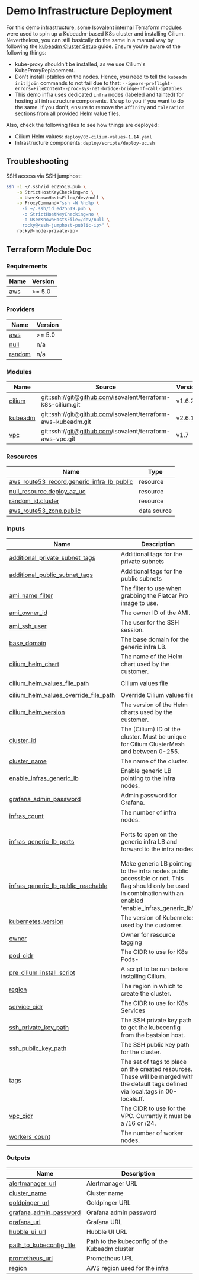 # Demo Infrastructure Deployment

For this demo infrastructure, some Isovalent internal Terraform modules were used to spin up a Kubeadm-based K8s cluster and installing Cilium. Nevertheless, you can still basically do the same in a manual way by following the [kubeadm Cluster Setup](https://gist.github.com/PhilipSchmid/e34a725d5836d21432fd10b0709a5c4a) guide. Ensure you're aware of the following things:

- kube-proxy shouldn't be installed, as we use Cilium's KubeProxyReplacement.
- Don't install iptables on the nodes. Hence, you need to tell the `kubeadm init|join` commands to not fail due to that: `--ignore-preflight-errors=FileContent--proc-sys-net-bridge-bridge-nf-call-iptables`
- This demo infra uses dedicated `infra` nodes (labeled and tainted) for hosting all infrastructure components. It's up to you if you want to do the same. If you don't, ensure to remove the `affinity` and `toleration` sections from all provided Helm value files.

Also, check the following files to see how things are deployed:
- Cilium Helm values: `deploy/03-cilium-values-1.14.yaml`
- Infrastructure components: `deploy/scripts/deploy-uc.sh` 

## Troubleshooting

SSH access via SSH jumphost:
```bash
ssh -i ~/.ssh/id_ed25519.pub \
    -o StrictHostKeyChecking=no \
    -o UserKnownHostsFile=/dev/null \
    -o ProxyCommand="ssh -W %h:%p \
      -i ~/.ssh/id_ed25519.pub \
      -o StrictHostKeyChecking=no \
      -o UserKnownHostsFile=/dev/null \
      rocky@<ssh-jumphost-public-ip>" \
    rocky@<node-private-ip>
```

## Terraform Module Doc
<!-- BEGIN_TF_DOCS -->
### Requirements

| Name | Version |
|------|---------|
| <a name="requirement_aws"></a> [aws](#requirement\_aws) | >= 5.0 |

### Providers

| Name | Version |
|------|---------|
| <a name="provider_aws"></a> [aws](#provider\_aws) | >= 5.0 |
| <a name="provider_null"></a> [null](#provider\_null) | n/a |
| <a name="provider_random"></a> [random](#provider\_random) | n/a |

### Modules

| Name | Source | Version |
|------|--------|---------|
| <a name="module_cilium"></a> [cilium](#module\_cilium) | git::ssh://git@github.com/isovalent/terraform-k8s-cilium.git | v1.6.2 |
| <a name="module_kubeadm"></a> [kubeadm](#module\_kubeadm) | git::ssh://git@github.com/isovalent/terraform-aws-kubeadm.git | v2.6.1 |
| <a name="module_vpc"></a> [vpc](#module\_vpc) | git::ssh://git@github.com/isovalent/terraform-aws-vpc.git | v1.7 |

### Resources

| Name | Type |
|------|------|
| [aws_route53_record.generic_infra_lb_public](https://registry.terraform.io/providers/hashicorp/aws/latest/docs/resources/route53_record) | resource |
| [null_resource.deploy_az_uc](https://registry.terraform.io/providers/hashicorp/null/latest/docs/resources/resource) | resource |
| [random_id.cluster](https://registry.terraform.io/providers/hashicorp/random/latest/docs/resources/id) | resource |
| [aws_route53_zone.public](https://registry.terraform.io/providers/hashicorp/aws/latest/docs/data-sources/route53_zone) | data source |

### Inputs

| Name | Description | Type | Default | Required |
|------|-------------|------|---------|:--------:|
| <a name="input_additional_private_subnet_tags"></a> [additional\_private\_subnet\_tags](#input\_additional\_private\_subnet\_tags) | Additional tags for the private subnets | `map(string)` | `{}` | no |
| <a name="input_additional_public_subnet_tags"></a> [additional\_public\_subnet\_tags](#input\_additional\_public\_subnet\_tags) | Additional tags for the public subnets | `map(string)` | `{}` | no |
| <a name="input_ami_name_filter"></a> [ami\_name\_filter](#input\_ami\_name\_filter) | The filter to use when grabbing the Flatcar Pro image to use. | `string` | `"Rocky-9-EC2-LVM-9.2-*x86_64"` | no |
| <a name="input_ami_owner_id"></a> [ami\_owner\_id](#input\_ami\_owner\_id) | The owner ID of the AMI. | `string` | `"792107900819"` | no |
| <a name="input_ami_ssh_user"></a> [ami\_ssh\_user](#input\_ami\_ssh\_user) | The user for the SSH session. | `string` | `"rocky"` | no |
| <a name="input_base_domain"></a> [base\_domain](#input\_base\_domain) | The base domain for the generic infra LB. | `string` | `"cilium.rocks"` | no |
| <a name="input_cilium_helm_chart"></a> [cilium\_helm\_chart](#input\_cilium\_helm\_chart) | The name of the Helm chart used by the customer. | `string` | `"cilium/cilium"` | no |
| <a name="input_cilium_helm_values_file_path"></a> [cilium\_helm\_values\_file\_path](#input\_cilium\_helm\_values\_file\_path) | Cilium values file | `string` | `"03-cilium-values-1.14.yaml"` | no |
| <a name="input_cilium_helm_values_override_file_path"></a> [cilium\_helm\_values\_override\_file\_path](#input\_cilium\_helm\_values\_override\_file\_path) | Override Cilium values file | `string` | `""` | no |
| <a name="input_cilium_helm_version"></a> [cilium\_helm\_version](#input\_cilium\_helm\_version) | The version of the Helm charts used by the customer. | `string` | `"1.14.1"` | no |
| <a name="input_cluster_id"></a> [cluster\_id](#input\_cluster\_id) | The (Cilium) ID of the cluster. Must be unique for Cilium ClusterMesh and between 0-255. | `number` | `"1"` | no |
| <a name="input_cluster_name"></a> [cluster\_name](#input\_cluster\_name) | The name of the cluster. | `string` | `"philip-netpol-demo"` | no |
| <a name="input_enable_infras_generic_lb"></a> [enable\_infras\_generic\_lb](#input\_enable\_infras\_generic\_lb) | Enable generic LB pointing to the infra nodes. | `bool` | `true` | no |
| <a name="input_grafana_admin_password"></a> [grafana\_admin\_password](#input\_grafana\_admin\_password) | Admin password for Grafana. | `string` | n/a | yes |
| <a name="input_infras_count"></a> [infras\_count](#input\_infras\_count) | The number of infra nodes. | `number` | `"2"` | no |
| <a name="input_infras_generic_lb_ports"></a> [infras\_generic\_lb\_ports](#input\_infras\_generic\_lb\_ports) | Ports to open on the generic infra LB and forward to the infra nodes. | `list(string)` | <pre>[<br>  "80",<br>  "443"<br>]</pre> | no |
| <a name="input_infras_generic_lb_public_reachable"></a> [infras\_generic\_lb\_public\_reachable](#input\_infras\_generic\_lb\_public\_reachable) | Make generic LB pointing to the infra nodes public accessible or not. This flag should only be used in combination with an enabled 'enable\_infras\_generic\_lb'. | `bool` | `true` | no |
| <a name="input_kubernetes_version"></a> [kubernetes\_version](#input\_kubernetes\_version) | The version of Kubernetes used by the customer. | `string` | `"v1.27.4"` | no |
| <a name="input_owner"></a> [owner](#input\_owner) | Owner for resource tagging | `string` | n/a | yes |
| <a name="input_pod_cidr"></a> [pod\_cidr](#input\_pod\_cidr) | The CIDR to use for K8s Pods- | `string` | `"100.64.0.0/14"` | no |
| <a name="input_pre_cilium_install_script"></a> [pre\_cilium\_install\_script](#input\_pre\_cilium\_install\_script) | A script to be run before installing Cilium. | `string` | `""` | no |
| <a name="input_region"></a> [region](#input\_region) | The region in which to create the cluster. | `string` | n/a | yes |
| <a name="input_service_cidr"></a> [service\_cidr](#input\_service\_cidr) | The CIDR to use for K8s Services | `string` | `"100.68.0.0/16"` | no |
| <a name="input_ssh_private_key_path"></a> [ssh\_private\_key\_path](#input\_ssh\_private\_key\_path) | The SSH private key path to get the kubeconfig from the bastsion host. | `string` | `""` | no |
| <a name="input_ssh_public_key_path"></a> [ssh\_public\_key\_path](#input\_ssh\_public\_key\_path) | The SSH public key path for the cluster. | `string` | `""` | no |
| <a name="input_tags"></a> [tags](#input\_tags) | The set of tags to place on the created resources. These will be merged with the default tags defined via local.tags in 00-locals.tf. | `map(string)` | <pre>{<br>  "customer": "internal",<br>  "usage": "demo"<br>}</pre> | no |
| <a name="input_vpc_cidr"></a> [vpc\_cidr](#input\_vpc\_cidr) | The CIDR to use for the VPC. Currently it must be a /16 or /24. | `string` | `"10.1.0.0/16"` | no |
| <a name="input_workers_count"></a> [workers\_count](#input\_workers\_count) | The number of worker nodes. | `number` | `"2"` | no |

### Outputs

| Name | Description |
|------|-------------|
| <a name="output_alertmanager_url"></a> [alertmanager\_url](#output\_alertmanager\_url) | Alertmanager URL |
| <a name="output_cluster_name"></a> [cluster\_name](#output\_cluster\_name) | Cluster name |
| <a name="output_goldpinger_url"></a> [goldpinger\_url](#output\_goldpinger\_url) | Goldpinger URL |
| <a name="output_grafana_admin_password"></a> [grafana\_admin\_password](#output\_grafana\_admin\_password) | Grafana admin password |
| <a name="output_grafana_url"></a> [grafana\_url](#output\_grafana\_url) | Grafana URL |
| <a name="output_hubble_ui_url"></a> [hubble\_ui\_url](#output\_hubble\_ui\_url) | Hubble UI URL |
| <a name="output_path_to_kubeconfig_file"></a> [path\_to\_kubeconfig\_file](#output\_path\_to\_kubeconfig\_file) | Path to the kubeconfig of the Kubeadm cluster |
| <a name="output_prometheus_url"></a> [prometheus\_url](#output\_prometheus\_url) | Prometheus URL |
| <a name="output_region"></a> [region](#output\_region) | AWS region used for the infra |
<!-- END_TF_DOCS -->